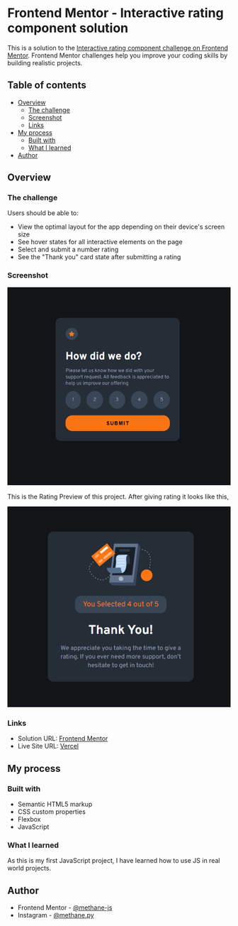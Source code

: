 # Frontend Mentor - Interactive rating component solution

This is a solution to the [Interactive rating component challenge on Frontend Mentor](https://www.frontendmentor.io/challenges/interactive-rating-component-koxpeBUmI). Frontend Mentor challenges help you improve your coding skills by building realistic projects. 

## Table of contents

- [Overview](#overview)
  - [The challenge](#the-challenge)
  - [Screenshot](#screenshot)
  - [Links](#links)
- [My process](#my-process)
  - [Built with](#built-with)
  - [What I learned](#what-i-learned)
- [Author](#author)

## Overview

### The challenge

Users should be able to:

- View the optimal layout for the app depending on their device's screen size
- See hover states for all interactive elements on the page
- Select and submit a number rating
- See the "Thank you" card state after submitting a rating

### Screenshot

![](Screenshot-Before.png)


This is the Rating Preview of this project. After giving rating it looks like this,


![](Screenshot-After.png)

### Links

- Solution URL: [Frontend Mentor](https://www.frontendmentor.io/solutions/interactive-rating-component-using-html-css-and-javascript-2uc36PIM9s)
- Live Site URL: [Vercel](https://rating-card-pied.vercel.app)

## My process

### Built with

- Semantic HTML5 markup
- CSS custom properties
- Flexbox
- JavaScript

### What I learned

As this is my first JavaScript project, I have learned how to use JS in real world projects.

## Author

- Frontend Mentor - [@methane-js](https://www.frontendmentor.io/profile/methane-js)
- Instagram - [@methane.py](https://www.instagram.com/methane.py/)
